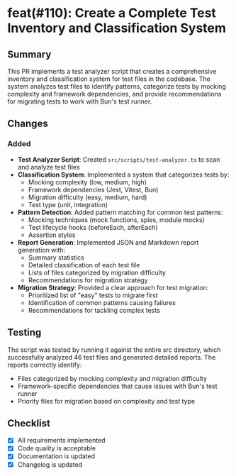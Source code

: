 # feat(#110): Create a Complete Test Inventory and Classification System

## Summary

This PR implements a test analyzer script that creates a comprehensive inventory and classification system for test files in the codebase. The system analyzes test files to identify patterns, categorize tests by mocking complexity and framework dependencies, and provide recommendations for migrating tests to work with Bun's test runner.

## Changes

### Added

- **Test Analyzer Script**: Created `src/scripts/test-analyzer.ts` to scan and analyze test files
- **Classification System**: Implemented a system that categorizes tests by:
  - Mocking complexity (low, medium, high)
  - Framework dependencies (Jest, Vitest, Bun)
  - Migration difficulty (easy, medium, hard)
  - Test type (unit, integration)
- **Pattern Detection**: Added pattern matching for common test patterns:
  - Mocking techniques (mock functions, spies, module mocks)
  - Test lifecycle hooks (beforeEach, afterEach)
  - Assertion styles
- **Report Generation**: Implemented JSON and Markdown report generation with:
  - Summary statistics
  - Detailed classification of each test file
  - Lists of files categorized by migration difficulty
  - Recommendations for migration strategy
- **Migration Strategy**: Provided a clear approach for test migration:
  - Prioritized list of "easy" tests to migrate first
  - Identification of common patterns causing failures
  - Recommendations for tackling complex tests

## Testing

The script was tested by running it against the entire src directory, which successfully analyzed 46 test files and generated detailed reports. The reports correctly identify:

- Files categorized by mocking complexity and migration difficulty
- Framework-specific dependencies that cause issues with Bun's test runner
- Priority files for migration based on complexity and test type

## Checklist

- [x] All requirements implemented
- [x] Code quality is acceptable
- [x] Documentation is updated
- [x] Changelog is updated 
